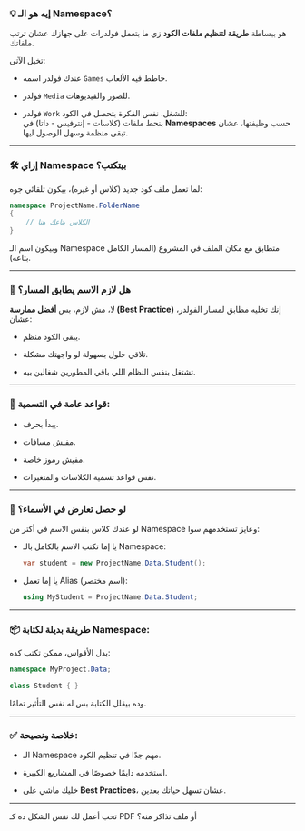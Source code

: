 ### 💡 إيه هو الـ Namespace؟

هو ببساطة **طريقة لتنظيم ملفات الكود** زي ما بتعمل فولدرات على جهازك عشان ترتب ملفاتك.

تخيل الآتي:

- عندك فولدر اسمه `Games` حاطط فيه الألعاب.
    
- فولدر `Media` للصور والفيديوهات.
    
- فولدر `Work` للشغل. نفس الفكرة بتحصل في الكود:  
    بنحط ملفات (كلاسات - إنترفيس - داتا) في **Namespaces** حسب وظيفتها، عشان تبقى منظمة وسهل الوصول ليها.
    

---

### 🛠️ إزاي Namespace بيتكتب؟

لما تعمل ملف كود جديد (كلاس أو غيره)، بيكون تلقائي جوه:

```csharp
namespace ProjectName.FolderName
{
    // الكلاس بتاعك هنا
}
```

وبيكون اسم الـ Namespace متطابق مع مكان الملف في المشروع (المسار الكامل بتاعه).

---

### 🤔 هل لازم الاسم يطابق المسار؟

لا، مش لازم، بس **أفضل ممارسة (Best Practice)** إنك تخليه مطابق لمسار الفولدر، عشان:

- يبقى الكود منظم.
    
- تلاقي حلول بسهولة لو واجهتك مشكلة.
    
- تشتغل بنفس النظام اللي باقي المطورين شغالين بيه.
    

---

### 🧠 قواعد عامة في التسمية:

- يبدأ بحرف.
    
- مفيش مسافات.
    
- مفيش رموز خاصة.
    
- نفس قواعد تسمية الكلاسات والمتغيرات.
    

---

### 🧩 لو حصل تعارض في الأسماء؟

لو عندك كلاس بنفس الاسم في أكتر من Namespace وعايز تستخدمهم سوا:

- يا إما تكتب الاسم بالكامل بالـ Namespace:
    
    ```csharp
    var student = new ProjectName.Data.Student();
    ```
    
- يا إما تعمل Alias (اسم مختصر):
    
    ```csharp
    using MyStudent = ProjectName.Data.Student;
    ```
    

---

### 📦 طريقة بديلة لكتابة Namespace:

بدل الأقواس، ممكن تكتب كده:

```csharp
namespace MyProject.Data;

class Student { }
```

وده بيقلل الكتابة بس له نفس التأثير تمامًا.

---

### ✅ خلاصة ونصيحة:

- الـ Namespace مهم جدًا في تنظيم الكود.
    
- استخدمه دايمًا خصوصًا في المشاريع الكبيرة.
    
- خليك ماشي على **Best Practices**، عشان تسهل حياتك بعدين.
    

---

تحب أعمل لك نفس الشكل ده كـ PDF أو ملف تذاكر منه؟